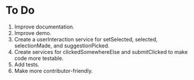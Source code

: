 To Do
======

1. Improve documentation.
2. Improve demo.
3. Create a userInteraction service for setSelected, selected, selectionMade, and suggestionPicked.
4. Create services for clickedSomewhereElse and submitClicked to make code more testable.
5. Add tests.
6. Make more contributor-friendly.
